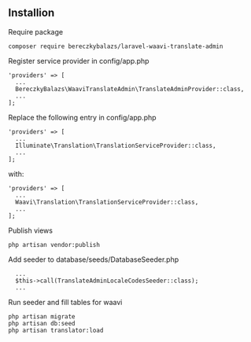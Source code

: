 ## Installion
Require package
```
composer require bereczkybalazs/laravel-waavi-translate-admin
```
Register service provider in config/app.php
```
'providers' => [
  ...
  BereczkyBalazs\WaaviTranslateAdmin\TranslateAdminProvider::class,
  ...
];
```
Replace the following entry in config/app.php
```
'providers' => [
  ...
  Illuminate\Translation\TranslationServiceProvider::class,
  ...
];
```
with:
```
'providers' => [
  ...
  Waavi\Translation\TranslationServiceProvider::class,
  ...
];
```
Publish views
```
php artisan vendor:publish
```
Add seeder to database/seeds/DatabaseSeeder.php
```
  ...
  $this->call(TranslateAdminLocaleCodesSeeder::class);
  ...
```
Run seeder and fill tables for waavi
```
php artisan migrate
php artisan db:seed
php artisan translator:load
```

